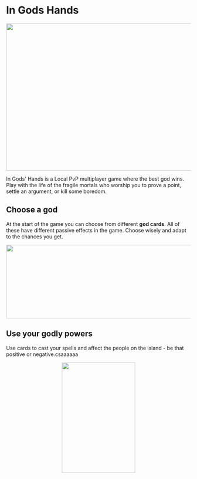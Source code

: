 # In Gods Hands
<p align="center">
<img src="https://user-images.githubusercontent.com/31854308/219875584-6419f54e-4b78-4b67-bb4b-4c348f01fbea.png" height= "400" width="700"/>
</p>
In Gods' Hands is a  Local PvP multiplayer game where the best god wins. Play with the life of the fragile mortals who worship you to prove a point, settle an argument, or kill some boredom.

<h2> Choose a god </h2>
<p>
At the start of the game you can choose from different <b>god cards</b>. All of these have different passive effects in the game. Choose wisely and adapt to the chances you get.
  </p>
<p align="center">
<img src="https://user-images.githubusercontent.com/31854308/219876493-6c092475-4eb0-4665-b79b-ef99f2aff792.gif" height= "200" width="600"/>
</p>
<h2> Use your godly powers </h2>
<div>
Use cards to cast your spells and affect the people on the island -  be that positive or negative.csaaaaaa
<p align="center">
<img src="https://user-images.githubusercontent.com/31854308/219877363-997a674c-2cbf-4c37-8bde-858718a6bfbb.gif" height= "300" width="200"/>
 </p>
</div>



